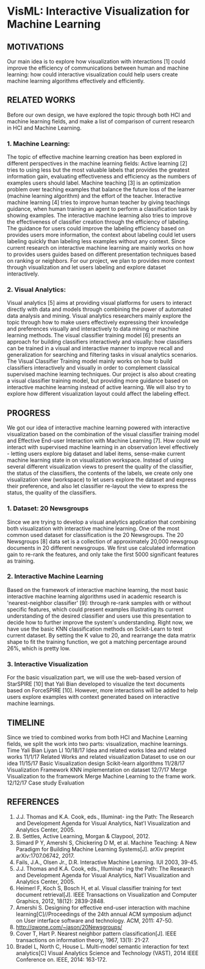 # VisML: Interactive Visualization for Machine Learning

## MOTIVATIONS
Our main idea is to explore how visualization with interactions [1] could improve the efficiency of communications between human and machine learning: how could interactive visualization could help users create machine learning algorithms effectively and efficiently.


## RELATED WORKS
Before our own design, we have explored the topic through both HCI and machine learning fields, and make a list of comparison of current research in HCI and Machine Learning.
### 1. Machine Learning:
The topic of effective machine learning creation has been explored in different perspectives in the machine learning fields: Active learning [2] tries to using less but the most valuable labels that provides the greatest information gain, evaluating effectiveness and efficiency as the numbers of examples users should label. Machine teaching [3] is an optimization problem over teaching examples that balance the future loss of the learner (machine learning algorithm) and the effort of the teacher. Interactive machine learning [4] tries to improve human teacher by giving teachings guidance, when human training an agent to perform a classification task by showing examples. The interactive machine learning also tries to improve the effectiveness of classifier creation through the efficiency of labeling. The guidance for users could improve the labeling efficiency based on provides users more information, the context about labeling could let users labeling quickly than labeling less examples without any context.
Since current research on interactive machine learning are mainly works on how to provides users guides based on different presentation techniques based on ranking or neighbors. For our project, we plan to provides more context through visualization and let users labeling and explore dataset interactively.

### 2. Visual Analytics:
Visual analytics [5] aims at providing visual platforms for users to interact directly with data and models through combining the power of automated data analysis and mining. Visual analytics researchers mainly explore the topic through how to make users effectively expressing their knowledge and preferences visually and interactively to data mining or machine learning methods. The visual classifier training model [6] presents an approach for building classifiers interactively and visually: how classifiers can be trained in a visual and interactive manner to improve recall and generalization for searching and filtering tasks in visual analytics scenarios. The Visual Classifier Training model mainly works on how to build classifiers interactively and visually in order to complement classical supervised machine learning techniques.
Our project is also about creating a visual classifier training model, but providing more guidance based on interactive machine learning instead of active learning. We will also try to explore how different visualization layout could affect the labeling effect.

## PROGRESS
We got our idea of interactive machine learning powered with interactive visualization based on the combination of the visual classifier training model and Effective End-user Interaction with Machine Learning [7]. How could we interact with supervised machine learning in an observation level effectively - letting users explore big dataset and label items, sense-make current machine learning state in on visualization workspace. Instead of using several different visualization views to present the quality of the classifier, the status of the classifiers, the contents of the labels, we create only one visualization view (workspace) to let users explore the dataset and express their preference, and also let classifier re-layout the view to express the status, the quality of the classifiers.
### 1. Dataset: 20 Newsgroups
Since we are trying to develop a visual analytics application that combining both visualization with interactive machine learning. One of the most common used dataset for classification is the 20 Newsgroups. The 20 Newsgroups [8] data set is a collection of approximately 20,000 newsgroup documents in 20 different newsgroups. We first use calculated information gain to re-rank the features, and only take the first 5000 significant features as training.
### 2. Interactive Machine Learning
Based on the framework of interactive machine learning, the most basic interactive machine learning algorithms used in academic research is 'nearest-neighbor classifier' [9]: through re-rank samples with or without specific features, which could present examples illustrating its current understanding of the desired classifier and users use this presentation to decide how to further improve the system's understanding. Right now, we have use the basic KNN classification methods on Scikit-Learn to test current dataset. By setting the K value to 20, and rearrange the data matrix shape to fit the training function, we got a matching percentage around 26%, which is pretty low.
### 3. Interactive Visualization
For the basic visualization part, we will use the web-based version of StarSPIRE [10] that Yali Bian developed to visualize the text documents based on ForceSPIRE [10]. However, more interactions will be added to help users explore examples with context generated based on interactive machine learnings.

## TIMELINE
Since we tried to combined works from both HCI and Machine Learning fields, we split the work into two parts: visualization, machine learnings.
Time	Yali Bian	Liyan LI
10/18/17	Idea and related works	Idea and related works
11/1/17	Related Works and related visualization	Dataset to use on our idea
11/15/17	Basic Visualization design	Scikit-learn algorithms
11/28/17	Visualization Framework	KNN implementation on dataset
12/7/17	Merge Visualization to the framework	Merge Machine Learning to the frame work.
12/12/17	Case study	Evaluation

## REFERENCES
1.	J.J. Thomas and K.A. Cook, eds., Illuminat- ing the Path: The Research and Development Agenda for Visual Analytics, Nat'l Visualization and Analytics Center, 2005.
2.	B. Settles, Active Learning, Morgan & Claypool, 2012.
3.	Simard P Y, Amershi S, Chickering D M, et al. Machine Teaching: A New Paradigm for Building Machine Learning Systems[J]. arXiv preprint arXiv:1707.06742, 2017.
4.	Fails, J.A., Olsen Jr., D.R. Interactive Machine Learning. IUI 2003, 39-45.
5.	J.J. Thomas and K.A. Cook, eds., Illuminat- ing the Path: The Research and Development Agenda for Visual Analytics, Nat'l Visualization and Analytics Center, 2005.
6.	Heimerl F, Koch S, Bosch H, et al. Visual classifier training for text document retrieval[J]. IEEE Transactions on Visualization and Computer Graphics, 2012, 18(12): 2839-2848.
7.	Amershi S. Designing for effective end-user interaction with machine learning[C]//Proceedings of the 24th annual ACM symposium adjunct on User interface software and technology. ACM, 2011: 47-50.
8.	http://qwone.com/~jason/20Newsgroups/
9.	Cover T, Hart P. Nearest neighbor pattern classification[J]. IEEE transactions on information theory, 1967, 13(1): 21-27.
10.	Bradel L, North C, House L. Multi-model semantic interaction for text analytics[C] Visual Analytics Science and Technology (VAST), 2014 IEEE Conference on. IEEE, 2014: 163-172.
